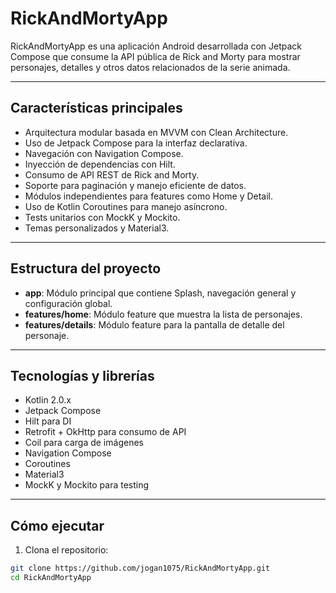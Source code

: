 # RickAndMortyApp

RickAndMortyApp es una aplicación Android desarrollada con Jetpack Compose que consume la API pública de Rick and Morty para mostrar personajes, detalles y otros datos relacionados de la serie animada.

---

## Características principales

- Arquitectura modular basada en MVVM con Clean Architecture.
- Uso de Jetpack Compose para la interfaz declarativa.
- Navegación con Navigation Compose.
- Inyección de dependencias con Hilt.
- Consumo de API REST de Rick and Morty.
- Soporte para paginación y manejo eficiente de datos.
- Módulos independientes para features como Home y Detail.
- Uso de Kotlin Coroutines para manejo asíncrono.
- Tests unitarios con MockK y Mockito.
- Temas personalizados y Material3.

---

## Estructura del proyecto

- **app**: Módulo principal que contiene Splash, navegación general y configuración global.
- **features/home**: Módulo feature que muestra la lista de personajes.
- **features/details**: Módulo feature para la pantalla de detalle del personaje.

---

## Tecnologías y librerías

- Kotlin 2.0.x
- Jetpack Compose
- Hilt para DI
- Retrofit + OkHttp para consumo de API
- Coil para carga de imágenes
- Navigation Compose
- Coroutines
- Material3
- MockK y Mockito para testing

---

## Cómo ejecutar

1. Clona el repositorio:

```bash
git clone https://github.com/jogan1075/RickAndMortyApp.git
cd RickAndMortyApp
